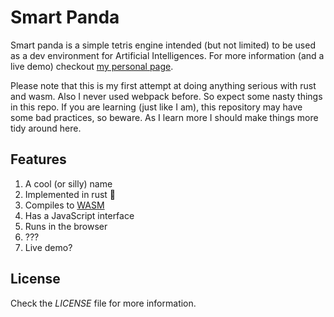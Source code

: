 # Smart Panda

Smart panda is a simple tetris engine intended (but not limited) to be used as a
dev environment for Artificial Intelligences. For more information (and a live demo)
checkout [my personal page](http://h3nnn4n.me/post/smart-panda/).

Please note that this is my first attempt at doing anything serious with rust and wasm.
Also I never used webpack before. So expect some nasty things in this repo. If you are
learning (just like I am), this repository may have some bad practices, so beware.
As I learn more I should make things more tidy around here.

## Features

1. A cool (or silly) name
2. Implemented in rust 🦀
3. Compiles to [WASM](https://webassembly.org/)
4. Has a JavaScript interface
5. Runs in the browser
6. ???
7. Live demo?

## License

Check the _LICENSE_ file for more information.
